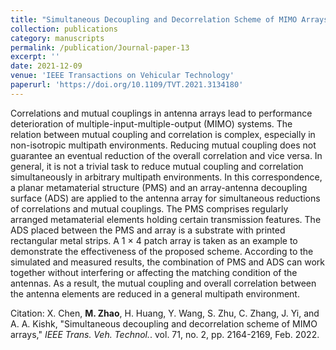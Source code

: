 ```yaml
---
title: "Simultaneous Decoupling and Decorrelation Scheme of MIMO Arrays"
collection: publications
category: manuscripts
permalink: /publication/Journal-paper-13
excerpt: ''
date: 2021-12-09
venue: 'IEEE Transactions on Vehicular Technology'
paperurl: 'https://doi.org/10.1109/TVT.2021.3134180'
---
```


Correlations and mutual couplings in antenna arrays lead to performance deterioration of multiple-input-multiple-output (MIMO) systems. The relation between mutual coupling and correlation is complex, especially in non-isotropic multipath environments. Reducing mutual coupling does not guarantee an eventual reduction of the overall correlation and vice versa. In general, it is not a trivial task to reduce mutual coupling and correlation simultaneously in arbitrary multipath environments. In this correspondence, a planar metamaterial structure (PMS) and an array-antenna decoupling surface (ADS) are applied to the antenna array for simultaneous reductions of correlations and mutual couplings. The PMS comprises regularly arranged metamaterial elements holding certain transmission features. The ADS placed between the PMS and array is a substrate with printed rectangular metal strips. A 1 × 4 patch array is taken as an example to demonstrate the effectiveness of the proposed scheme. According to the simulated and measured results, the combination of PMS and ADS can work together without interfering or affecting the matching condition of the antennas. As a result, the mutual coupling and overall correlation between the antenna elements are reduced in a general multipath environment.

Citation: X. Chen, **M. Zhao**, H. Huang, Y. Wang, S. Zhu, C. Zhang, J. Yi, and A. A. Kishk, &quot;Simultaneous decoupling and decorrelation scheme of MIMO arrays,&quot; <i>IEEE Trans. Veh. Technol.</i>. vol. 71, no. 2, pp. 2164-2169, Feb. 2022.
